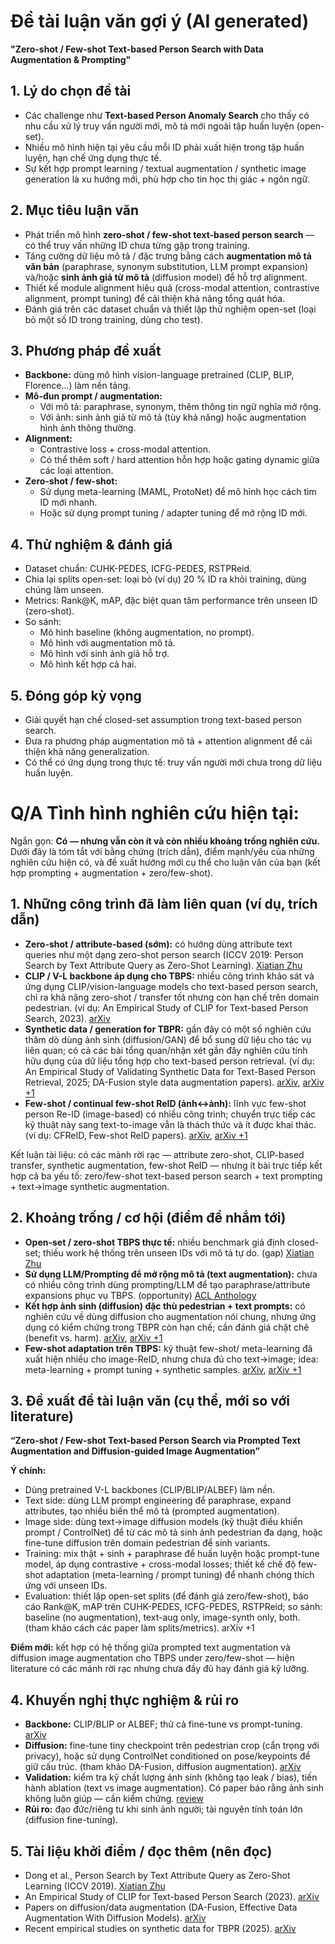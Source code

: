 # Đề tài luận văn gợi ý (AI generated)

**"Zero-shot / Few-shot Text-based Person Search with Data Augmentation & Prompting"**

## 1. Lý do chọn đề tài
- Các challenge như **Text-based Person Anomaly Search** cho thấy có nhu cầu xử lý truy vấn người mới, mô tả mới ngoài tập huấn luyện (open-set).
- Nhiều mô hình hiện tại yêu cầu mỗi ID phải xuất hiện trong tập huấn luyện, hạn chế ứng dụng thực tế.
- Sự kết hợp prompt learning / textual augmentation / synthetic image generation là xu hướng mới, phù hợp cho tin học thị giác + ngôn ngữ.

## 2. Mục tiêu luận văn
- Phát triển mô hình **zero-shot / few-shot text-based person search** — có thể truy vấn những ID chưa từng gặp trong training.
- Tăng cường dữ liệu mô tả / đặc trưng bằng cách **augmentation mô tả văn bản** (paraphrase, synonym substitution, LLM prompt expansion) và/hoặc **sinh ảnh giả từ mô tả** (diffusion model) để hỗ trợ alignment.
- Thiết kế module alignment hiệu quả (cross-modal attention, contrastive alignment, prompt tuning) để cải thiện khả năng tổng quát hóa.
- Đánh giá trên các dataset chuẩn và thiết lập thử nghiệm open-set (loại bỏ một số ID trong training, dùng cho test).

## 3. Phương pháp đề xuất
- **Backbone:** dùng mô hình vision-language pretrained (CLIP, BLIP, Florence...) làm nền tảng.
- **Mô-đun prompt / augmentation:**
    - Với mô tả: paraphrase, synonym, thêm thông tin ngữ nghĩa mở rộng.
    - Với ảnh: sinh ảnh giả từ mô tả (tùy khả năng) hoặc augmentation hình ảnh thông thường.
- **Alignment:**
    - Contrastive loss + cross-modal attention.
    - Có thể thêm soft / hard attention hỗn hợp hoặc gating dynamic giữa các loại attention.
- **Zero-shot / few-shot:**
    - Sử dụng meta-learning (MAML, ProtoNet) để mô hình học cách tìm ID mới nhanh.
    - Hoặc sử dụng prompt tuning / adapter tuning để mở rộng ID mới.

## 4. Thử nghiệm & đánh giá
- Dataset chuẩn: CUHK-PEDES, ICFG-PEDES, RSTPReid.
- Chia lại splits open-set: loại bỏ (ví dụ) 20 % ID ra khỏi training, dùng chúng làm unseen.
- Metrics: Rank@K, mAP, đặc biệt quan tâm performance trên unseen ID (zero-shot).
- So sánh:
    - Mô hình baseline (không augmentation, no prompt).
    - Mô hình với augmentation mô tả.
    - Mô hình với sinh ảnh giả hỗ trợ.
    - Mô hình kết hợp cả hai.

## 5. Đóng góp kỳ vọng
- Giải quyết hạn chế closed-set assumption trong text-based person search.
- Đưa ra phương pháp augmentation mô tả + attention alignment để cải thiện khả năng generalization.
- Có thể có ứng dụng trong thực tế: truy vấn người mới chưa trong dữ liệu huấn luyện.

# Q/A Tình hình nghiên cứu hiện tại:
Ngắn gọn: **Có — nhưng vẫn còn ít và còn nhiều khoảng trống nghiên cứu.** Dưới đây là tóm tắt với bằng chứng (trích dẫn), điểm mạnh/yếu của những nghiên cứu hiện có, và đề xuất hướng mới cụ thể cho luận văn của bạn (kết hợp prompting + augmentation + zero/few-shot).

## 1. Những công trình đã làm liên quan (ví dụ, trích dẫn)
- **Zero-shot / attribute-based (sớm):** có hướng dùng attribute text queries như một dạng zero-shot person search (ICCV 2019: Person Search by Text Attribute Query as Zero-Shot Learning). 
[Xiatian Zhu](https://xiatian-zhu.github.io/papers/DongEtAl_ICCV2019.pdf)
- **CLIP / V-L backbone áp dụng cho TBPS:** nhiều công trình khảo sát và ứng dụng CLIP/vision-language models cho text-based person search, chỉ ra khả năng zero-shot / transfer tốt nhưng còn hạn chế trên domain pedestrian. (ví dụ: An Empirical Study of CLIP for Text-based Person Search, 2023). [arXiv](https://arxiv.org/html/2308.10045v2)
- **Synthetic data / generation for TBPR:** gần đây có một số nghiên cứu thăm dò dùng ảnh sinh (diffusion/GAN) để bổ sung dữ liệu cho tác vụ liên quan; có cả các bài tổng quan/nhận xét gần đây nghiên cứu tính hữu dụng của dữ liệu tổng hợp cho text-based person retrieval. (ví dụ: An Empirical Study of Validating Synthetic Data for Text-Based Person Retrieval, 2025; DA-Fusion style data augmentation papers). [arXiv](https://arxiv.org/html/2503.22171v1), [arXiv +1](https://arxiv.org/html/2302.07944v3)
- **Few-shot / continual few-shot ReID (ảnh↔ảnh):** lĩnh vực few-shot person Re-ID (image-based) có nhiều công trình; chuyển trực tiếp các kỹ thuật này sang text-to-image vẫn là thách thức và ít được khai thác. (ví dụ: CFReID, Few-shot ReID papers). 
[arXiv](https://arxiv.org/abs/2503.18469), [arXiv +1](https://arxiv.org/abs/1806.09613)

Kết luận tài liệu: có các mảnh rời rạc — attribute zero-shot, CLIP-based transfer, synthetic augmentation, few-shot ReID — nhưng ít bài trực tiếp kết hợp cả ba yếu tố: zero/few-shot text-based person search + text prompting + text→image synthetic augmentation.

## 2. Khoảng trống / cơ hội (điểm để nhắm tới)
- **Open-set / zero-shot TBPS thực tế:** nhiều benchmark giả định closed-set; thiếu work hệ thống trên unseen IDs với mô tả tự do. (gap) [Xiatian Zhu](https://xiatian-zhu.github.io/papers/DongEtAl_ICCV2019.pdf)
- **Sử dụng LLM/Prompting để mở rộng mô tả (text augmentation):** chưa có nhiều công trình dùng prompting/LLM để tạo paraphrase/attribute expansions phục vụ TBPS. (opportunity) [ACL Anthology](https://aclanthology.org/2024.emnlp-main.1186.pdf)
- **Kết hợp ảnh sinh (diffusion) đặc thù pedestrian + text prompts:** có nghiên cứu về dùng diffusion cho augmentation nói chung, nhưng ứng dụng có kiểm chứng trong TBPR còn hạn chế; cần đánh giá chặt chẽ (benefit vs. harm). [arXiv](https://arxiv.org/html/2302.07944v3), [arXiv +1](https://arxiv.org/html/2503.22171v1) 
- **Few-shot adaptation trên TBPS:** kỹ thuật few-shot/ meta-learning đã xuất hiện nhiều cho image-ReID, nhưng chưa đủ cho text→image; idea: meta-learning + prompt tuning + synthetic samples. [arXiv](https://arxiv.org/abs/1806.09613), [arXiv +1](https://arxiv.org/abs/2503.18469) 

## 3. Đề xuất đề tài luận văn (cụ thể, mới so với literature)

**“Zero-shot / Few-shot Text-based Person Search via Prompted Text Augmentation and Diffusion-guided Image Augmentation”**

**Ý chính:**
- Dùng pretrained V-L backbones (CLIP/BLIP/ALBEF) làm nền.
- Text side: dùng LLM prompt engineering để paraphrase, expand attributes, tạo nhiều biến thể mô tả (prompted augmentation).
- Image side: dùng text→image diffusion models (kỹ thuật điều khiển prompt / ControlNet) để từ các mô tả sinh ảnh pedestrian đa dạng, hoặc fine-tune diffusion trên domain pedestrian để sinh variants.
- Training: mix thật + sinh + paraphrase để huấn luyện hoặc prompt-tune model, áp dụng contrastive + cross-modal losses; thiết kế chế độ few-shot adaptation (meta-learning / prompt tuning) để nhanh chóng thích ứng với unseen IDs.
- Evaluation: thiết lập open-set splits (để đánh giá zero/few-shot), báo cáo Rank@K, mAP trên CUHK-PEDES, ICFG-PEDES, RSTPReid; so sánh: baseline (no augmentation), text-aug only, image-synth only, both. (tham khảo cách các paper làm splits/metrics). 
arXiv
+1

**Điểm mới:** kết hợp có hệ thống giữa prompted text augmentation và diffusion image augmentation cho TBPS under zero/few-shot — hiện literature có các mảnh rời rạc nhưng chưa đầy đủ hay đánh giá kỹ lưỡng.

## 4. Khuyến nghị thực nghiệm & rủi ro
- **Backbone:** CLIP/BLIP or ALBEF; thử cả fine-tune vs prompt-tuning. [arXiv](https://arxiv.org/html/2308.10045v2)
- **Diffusion:** fine-tune tiny checkpoint trên pedestrian crop (cẩn trọng với privacy), hoặc sử dụng ControlNet conditioned on pose/keypoints để giữ cấu trúc. (tham khảo DA-Fusion, diffusion augmentation). [arXiv](https://arxiv.org/html/2302.07944v3)
- **Validation:** kiểm tra kỹ chất lượng ảnh sinh (không tạo leak / bias), tiến hành ablation (text vs image augmentation). Có paper báo rằng ảnh sinh không luôn giúp — cần kiểm chứng. [review](https://research-explorer.ista.ac.at/download/14949/14950/Burg_et_al_2023_Image_retrieval_outperforms.pdf)
- **Rủi ro:** đạo đức/riêng tư khi sinh ảnh người; tài nguyên tính toán lớn (diffusion fine-tuning).

## 5. Tài liệu khởi điểm / đọc thêm (nên đọc)
- Dong et al., Person Search by Text Attribute Query as Zero-Shot Learning (ICCV 2019). [Xiatian Zhu](https://xiatian-zhu.github.io/papers/DongEtAl_ICCV2019.pdf)
- An Empirical Study of CLIP for Text-based Person Search (2023). [arXiv](https://arxiv.org/html/2308.10045v2)
- Papers on diffusion/data augmentation (DA-Fusion, Effective Data Augmentation With Diffusion Models). [arXiv](https://arxiv.org/html/2302.07944v3)
- Recent empirical studies on synthetic data for TBPR (2025). [arXiv](https://arxiv.org/html/2503.22171v1)
